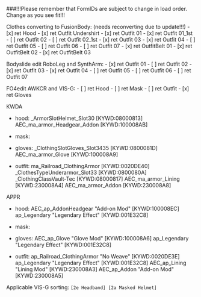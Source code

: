 ###!!!Please remember that FormIDs are subject to change in load order. Change as you see fit!!!

Clothes converting to FusionBody: (needs reconverting due to update!!!)
    - [x] ret Hood
    - [x] ret Outfit Undershirt
    - [x] ret Outfit 01
    - [x] ret Outfit 01_1st
    - [ ] ret Outfit 02
    - [ ] ret Outfit 02_1st
    - [x] ret Outfit 03
    - [x] ret Outfit 04
    - [ ] ret Outfit 05
    - [ ] ret Outfit 06
    - [ ] ret Outfit 07
    - [x] ret OutfitBelt 01
    - [x] ret OutfitBelt 02
    - [x] ret OutfitBelt 03

Bodyslide edit RoboLeg and SynthArm:
    - [x] ret Outfit 01
    - [ ] ret Outfit 02
    - [x] ret Outfit 03
    - [x] ret Outfit 04
    - [ ] ret Outfit 05
    - [ ] ret Outfit 06
    - [ ] ret Outfit 07

FO4edit AWKCR and VIS-G:
    - [ ] ret Hood
    - [ ] ret Mask
    - [ ] ret Outfit
    - [x] ret Gloves

KWDA
- hood: 
_ArmorSlotHelmet_Slot30 [KYWD:08000813]
AEC_ma_armor_Headgear_Addon [KYWD:100008AB]

- mask:


- gloves:
_ClothingSlotGloves_Slot3435 [KYWD:0800081D]
AEC_ma_armor_Glove [KYWD:100008A9]

- outfit:
ma_Railroad_ClothingArmor [KYWD:0020DE40]
_ClothesTypeUnderarmor_Slot33 [KYWD:0800080A]
_ClothingClassVault-Tec [KYWD:08000817]
AEC_ma_armor_Lining [KYWD:230008A4]
AEC_ma_armor_Addon [KYWD:230008A8]

APPR
- hood: 
AEC_ap_AddonHeadgear "Add-on Mod" [KYWD:100008EC]
ap_Legendary "Legendary Effect" [KYWD:001E32C8]

- mask:


- gloves:
AEC_ap_Glove "Glove Mod" [KYWD:100008A6]
ap_Legendary "Legendary Effect" [KYWD:001E32C8]

- outfit:
ap_Railroad_ClothingArmor "No Weave" [KYWD:0020DE3E]
ap_Legendary "Legendary Effect" [KYWD:001E32C8]
AEC_ap_Lining "Lining Mod" [KYWD:230008A3]
AEC_ap_Addon "Add-on Mod" [KYWD:230008A5]

Applicable VIS-G sorting:
`
[2e Headband]
[2a Masked Helmet]
`
